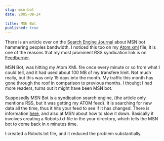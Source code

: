 ```yaml
---
slug: msn-bot
date: 2005-08-24
 
title: MSN Bot
published: true
---
```

There is an article over on the <a href="http://www.searchenginejournal.com/index.php?p=2103">Search Engine Journal</a> about MSN bot hammering peoples bandwidth.  I noticed this too on my <a href="http://www.kinlan.co.uk/Atom.xml">Atom.xml</a> file, it is one of the reasons that my most prominent RSS syndication link is on <a href="http://feeds.feedburner.com/Kinlan">Feedburner</a>.<p />MSN Bot, was hitting my Atom XML file once every minute or so from what I could tell, and it had used about 100 MB of my transfere limit.  Not much really, but this was only 15 days into the month.  My traffic this month has gone through the roof in comparison to previous months.  I thouhgt I had more readers, turns out it might have been MSN bot.<p />Supposedly MSN Bot is a syndication search engine, (the article only mentions RSS, but it was getting my ATOM feed).  It is searching for new data all the time, thus it hits your feed to see if it has changed.  There is information <a href="http://blogs.msdn.com/msnsearch/archive/2005/08/22/454544.aspx">here</a>, and also at MSN about how to slow it down.  Basically it involves creating a Robots.txt file in the your directory, which tells the MSN bot to come back in <em>x</em> minutes time.<p />I created a Robots.txt file, and it reduced the problem substantially.<p />

